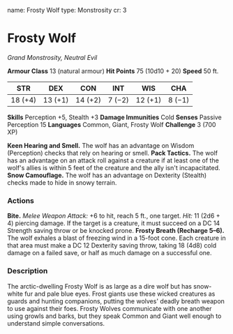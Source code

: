 name: Frosty Wolf
type: Monstrosity
cr: 3

# Frosty Wolf
_Grand Monstrosity, Neutral Evil_

**Armour Class** 13 (natural armour)
**Hit Points** 75 (10d10 + 20)
**Speed** 50 ft.

| STR     | DEX     | CON     | INT     | WIS     | CHA     |
|---------|---------|---------|---------|---------|---------|
| 18 (+4) | 13 (+1) | 14 (+2) | 7 (−2)  | 12 (+1) | 8 (−1)  |

**Skills** Perception +5, Stealth +3
**Damage Immunities** Cold
**Senses** Passive Perception 15
**Languages** Common, Giant, Frosty Wolf
**Challenge** 3 (700 XP)

**Keen Hearing and Smell.** The wolf has an advantage on Wisdom (Perception) checks that rely on hearing or smell.
**Pack Tactics.** The wolf has an advantage on an attack roll against a creature if at least one of the wolf's allies is within 5 feet of the creature and the ally isn't incapacitated.
**Snow Camouflage.** The wolf has an advantage on Dexterity (Stealth) checks made to hide in snowy terrain.

### Actions
**Bite.** _Melee Weapon Attack:_ +6 to hit, reach 5 ft., one target. _Hit:_ 11 (2d6 + 4) piercing damage. If the target is a creature, it must succeed on a DC 14 Strength saving throw or be knocked prone.
**Frosty Breath (Recharge 5–6).** The wolf exhales a blast of freezing wind in a 15-foot cone. Each creature in that area must make a DC 12 Dexterity saving throw, taking 18 (4d8) cold damage on a failed save, or half as much damage on a successful one.

### Description
The arctic-dwelling Frosty Wolf is as large as a dire wolf but has snow-white fur and pale blue eyes. Frost giants use these wicked creatures as guards and hunting companions, putting the wolves' deadly breath weapon to use against their foes. Frosty Wolves communicate with one another using growls and barks, but they speak Common and Giant well enough to understand simple conversations. 
